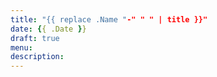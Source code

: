 ```yaml
---
title: "{{ replace .Name "-" " " | title }}"
date: {{ .Date }}
draft: true
menu:
description:
---
```

